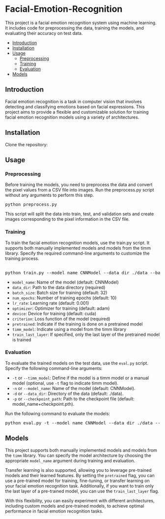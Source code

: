 # Facial-Emotion-Recognition
This project is a facial emotion recognition system using machine learning. It includes code for preprocessing the data, training the models, and evaluating their accuracy on test data.
- [Introduction](#introduction)
- [Installation](#installation)
- [Usage](#usage)
  - [Preprocessing](#preprocessing)
  - [Training](#training)
  - [Evaluation](#evaluation)
- [Models](#models)

## Introduction

Facial emotion recognition is a task in computer vision that involves detecting and classifying emotions based on facial expressions. This project aims to provide a flexible and customizable solution for training facial emotion recognition models using a variety of architectures.

## Installation
Clone the repository:

## Usage
### Preprocessing
Before training the models, you need to preprocess the data and convert the pixel values from a CSV file into images. Run the preprocess.py script without any arguments to perform this step.
<pre>
python preprocess.py
</pre>
This script will split the data into train, test, and validation sets and create images corresponding to the pixel information in the CSV file.

### Training
To train the facial emotion recognition models, use the train.py script. It supports both manually implemented models and models from the timm library. Specify the required command-line arguments to customize the training process.
<pre>

python train.py --model_name CNNModel --data_dir ./data --batch_size 32 --num_epochs 10 --lr_rate 0.001 --optimizer adam --device cuda --criterion &lt;loss_function&gt; --pretrained --timm_model --train_last_layer
</pre>

- `model_name`: Name of the model (default: CNNModel)
- `data_dir`: Path to the data directory (required)
- `batch_size`: Batch size for training (default: 32)
- `num_epochs`: Number of training epochs (default: 10)
- `lr_rate`: Learning rate (default: 0.001)
- `optimizer`: Optimizer for training (default: adam)
- `device`: Device for training (default: cuda)
- `criterion`: Loss function of the model (required)
- `pretrained`: Indicate if the training is done on a pretrained model
- `timm_model`: Indicate using a model from the timm library
- `train_last_layer`: If specified, only the last layer of the pretrained model is trained



### Evaluation
To evaluate the trained models on the test data, use the `eval.py` script. Specify the following command-line arguments:

- `-t` or `--timm_model`: Define if the model is a timm model or a manual model (optional, use `-t` flag to indicate timm model).
- `-n` or `--model_name`: Name of the model (default: CNNModel).
- `-d` or `--data_dir`: Directory of the data (default: ./data).
- `-p` or `--checkpoint_path`: Path to the checkpoint file (default: model_name+checkpoint.pth).

Run the following command to evaluate the models:

<pre>
python eval.py -t --model_name CNNModel --data_dir ./data --checkpoint_path <path_to_checkpoint>
</pre>

## Models

This project supports both manually implemented models and models from the `timm` library. You can specify the model architecture by choosing the appropriate `model_name` argument during training and evaluation. 

Transfer learning is also supported, allowing you to leverage pre-trained models and their learned features. By setting the `pretrained` flag, you can use a pre-trained model for training, fine-tuning, or transfer learning on your facial emotion recognition task. Additionally, if you want to train only the last layer of a pre-trained model, you can use the `train_last_layer` flag.

With this flexibility, you can easily experiment with different architectures, including custom models and pre-trained models, to achieve optimal performance in facial emotion recognition tasks.

